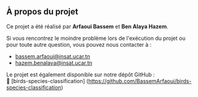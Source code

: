 ## À propos du projet

Ce projet a été réalisé par **Arfaoui Bassem** et **Ben Alaya Hazem**.

Si vous rencontrez le moindre problème lors de l'exécution du projet ou pour toute autre question, vous pouvez nous contacter à :

- bassem.arfaoui@insat.ucar.tn  
- hazem.benalaya@insat.ucar.tn  

Le projet est également disponible sur notre dépôt GitHub :  
🔗 [birds-species-classification] (https://github.com/BassemArfaoui/birds-species-classification)


